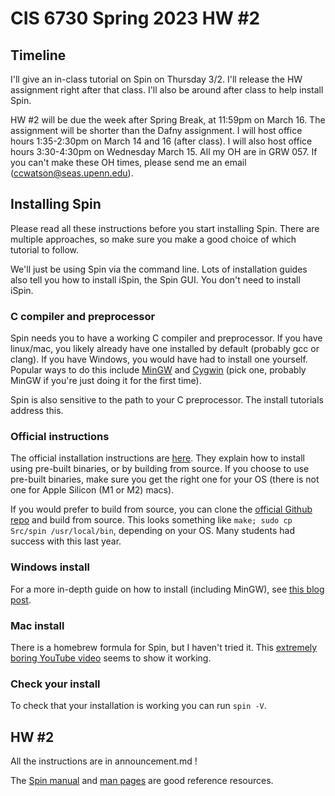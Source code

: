 # CIS 6730 Spring 2023 HW #2

## Timeline
I'll give an in-class tutorial on Spin on Thursday 3/2. I'll release the HW assignment right after that class. I'll also be around after class to help install Spin.

HW #2 will be due the week after Spring Break, at 11:59pm on March 16. The assignment will be shorter than the Dafny assignment. I will host office hours 1:35-2:30pm on March 14 and 16 (after class). I will also host office hours 3:30-4:30pm on Wednesday March 15. All my OH are in GRW 057. If you can't make these OH times, please send me an email (ccwatson@seas.upenn.edu).


## Installing Spin
Please read all these instructions before you start installing Spin. There are multiple approaches, so make sure you make a good choice of which tutorial to follow.

We'll just be using Spin via the command line. Lots of installation guides also tell you how to install iSpin, the Spin GUI. You don't need to install iSpin.

### C compiler and preprocessor
Spin needs you to have a working C compiler and preprocessor. If you have linux/mac, you likely already have one installed by default (probably gcc or clang). If you have Windows, you would have had to install one yourself. Popular ways to do this include [MinGW](https://www.mingw-w64.org/) and [Cygwin](https://www.cygwin.com/) (pick one, probably MinGW if you're just doing it for the first time). 

Spin is also sensitive to the path to your C preprocessor. The install tutorials address this.

### Official instructions

The official installation instructions are [here](https://spinroot.com/spin/Man/README.html). They explain how to install using pre-built binaries, or by building from source. If you choose to use pre-built binaries, make sure you get the right one for your OS (there is not one for Apple Silicon (M1 or M2) macs).

If you would prefer to build from source, you can clone the [official Github repo](https://github.com/nimble-code/Spin) and build from source. This looks something like `make; sudo cp Src/spin /usr/local/bin`, depending on your OS. Many students had success with this last year.

### Windows install
For a more in-depth guide on how to install (including MinGW), see [this blog post](https://blog.nathanv.me/posts/spin-windows/).

### Mac install
There is a homebrew formula for Spin, but I haven't tried it. This [extremely boring YouTube video](https://www.youtube.com/watch?v=ADZBpmOJU_c) seems to show it working.

### Check your install
To check that your installation is working you can run `spin -V`.

## HW #2
All the instructions are in announcement.md !

The [Spin manual](https://spinroot.com/spin/Man/Manual.html) and [man pages](https://spinroot.com/spin/Man/promela.html) are good reference resources. 


